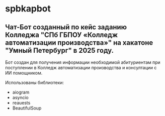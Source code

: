 # spbkapbot
## Чат-Бот созданный по кейс заданию Колледжа "СПб ГБПОУ «Колледж автоматизации производства»" на хакатоне "Умный Петербург" в 2025 году.


Бот создан для получения информации необходимой абитуриентам при поступлении в Колледж автоматизации производства и консултации с ИИ помощником.

Использованы библиотеки:
- aiogram
- asyncio
- reauests
- BeautifulSoup

